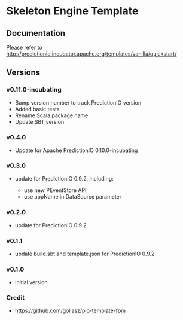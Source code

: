 # Skeleton Engine Template

## Documentation

Please refer to http://predictionio.incubator.apache.org/templates/vanilla/quickstart/

## Versions

### v0.11.0-incubating

- Bump version number to track PredictionIO version
- Added basic tests
- Rename Scala package name
- Update SBT version

### v0.4.0

- Update for Apache PredictionIO 0.10.0-incubating

### v0.3.0

- update for PredictionIO 0.9.2, including:

  - use new PEventStore API
  - use appName in DataSource parameter


### v0.2.0

- update for PredictionIO 0.9.2

### v0.1.1

- update build.sbt and template.json for PredictionIO 0.9.2

### v0.1.0

- initial version

### Credit
- https://github.com/goliasz/pio-template-fpm
